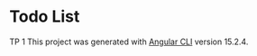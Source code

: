 # Todo List
TP 1
This project was generated with [Angular CLI](https://github.com/angular/angular-cli) version 15.2.4.
